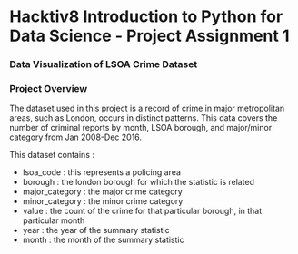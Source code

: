 # Hacktiv8 Introduction to Python for Data Science - Project Assignment 1

### Data Visualization of LSOA Crime Dataset

### Project Overview

The dataset used in this project is a record of crime in major metropolitan areas, such as London, occurs in distinct patterns. This data covers the number of criminal reports by month, LSOA borough, and major/minor category from Jan 2008-Dec 2016.

This dataset contains :

- lsoa_code : this represents a policing area
- borough : the london borough for which the statistic is related
- major_category : the major crime category
- minor_category : the minor crime category
- value : the count of the crime for that particular borough, in that particular month
- year : the year of the summary statistic
- month : the month of the summary statistic
